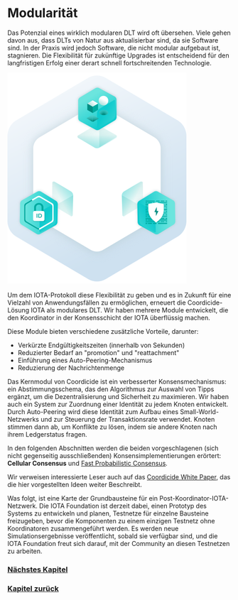 # Modularität

Das Potenzial eines wirklich modularen DLT wird oft übersehen. Viele gehen davon aus, dass DLTs von Natur aus aktualisierbar sind, da sie Software sind. In der Praxis wird jedoch Software, die nicht modular aufgebaut ist, stagnieren. Die Flexibilität für zukünftige Upgrades ist entscheidend für den langfristigen Erfolg einer derart schnell fortschreitenden Technologie.

![03_hexagon-modularity](https://github.com/einfachiota/coordicide/raw/master/assets/03_hexagon-modularity.png)

Um dem IOTA-Protokoll diese Flexibilität zu geben und es in Zukunft für eine Vielzahl von Anwendungsfällen zu ermöglichen, erneuert die Coordicide-Lösung IOTA als modulares DLT. Wir haben mehrere Module entwickelt, die den Koordinator in der Konsensschicht der IOTA überflüssig machen.

Diese Module bieten verschiedene zusätzliche Vorteile, darunter:

- Verkürzte Endgültigkeitszeiten (innerhalb von Sekunden)
- Reduzierter Bedarf an "promotion" und "reattachment"
- Einführung eines Auto-Peering-Mechanismus
- Reduzierung der Nachrichtenmenge

Das Kernmodul von Coordicide ist ein verbesserter Konsensmechanismus: ein Abstimmungsschema, das den Algorithmus zur Auswahl von Tipps ergänzt, um die Dezentralisierung und Sicherheit zu maximieren. Wir haben auch ein System zur Zuordnung einer Identität zu jedem Knoten entwickelt. Durch Auto-Peering wird diese Identität zum Aufbau eines Small-World-Netzwerks und zur Steuerung der Transaktionsrate verwendet. Knoten stimmen dann ab, um Konflikte zu lösen, indem sie andere Knoten nach ihrem Ledgerstatus fragen.

In den folgenden Abschnitten werden die beiden vorgeschlagenen (sich nicht gegenseitig ausschließenden) Konsensimplementierungen erörtert: **Cellular Consensus** und [Fast Probabilistic Consensus](https://arxiv.org/pdf/1905.10895.pdf).


Wir verweisen interessierte Leser auch auf das [Coordicide White Paper](https://files.iota.org/papers/Coordicide_WP.pdf), das die hier vorgestellten Ideen weiter Beschreibt.

Was folgt, ist eine Karte der Grundbausteine für ein Post-Koordinator-IOTA-Netzwerk. Die IOTA Foundation ist derzeit dabei, einen Prototyp des Systems zu entwickeln und planen, Testnetze für einzelne Bausteine freizugeben, bevor die Komponenten zu einem einzigen Testnetz ohne Koordinatoren zusammengeführt werden. Es werden neue Simulationsergebnisse veröffentlicht, sobald sie verfügbar sind, und die IOTA Foundation freut sich darauf, mit der Community an diesen Testnetzen zu arbeiten.

### [Nächstes Kapitel](./04_bausteine.md)
### [Kapitel zurück](./02_iota_post-coordinator.md)
